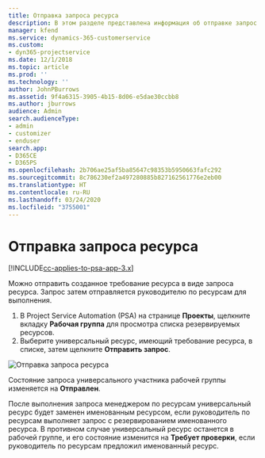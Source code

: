 ```yaml
---
title: Отправка запроса ресурса
description: В этом разделе представлена информация об отправке запрос ресурса проекта.
manager: kfend
ms.service: dynamics-365-customerservice
ms.custom:
- dyn365-projectservice
ms.date: 12/1/2018
ms.topic: article
ms.prod: ''
ms.technology: ''
author: JohnPBurrows
ms.assetid: 9f4a6315-3905-4b15-8d06-e5dae30ccbb8
ms.author: jburrows
audience: Admin
search.audienceType:
- admin
- customizer
- enduser
search.app:
- D365CE
- D365PS
ms.openlocfilehash: 2b706ae25af5ba85647c98353b5950663fafc292
ms.sourcegitcommit: 8c786230ef2a497280885b827162561776e2eb00
ms.translationtype: HT
ms.contentlocale: ru-RU
ms.lasthandoff: 03/24/2020
ms.locfileid: "3755001"
---
```

# <a name="submit-a-resource-request"></a>Отправка запроса ресурса

[!INCLUDE[cc-applies-to-psa-app-3.x](../includes/cc-applies-to-psa-app-3x.md)]

Можно отправить созданное требование ресурса в виде запроса ресурса. Запрос затем отправляется руководителю по ресурсам для выполнения.

1. В Project Service Automation (PSA) на странице **Проекты**, щелкните вкладку **Рабочая группа** для просмотра списка резервируемых ресурсов. 
2. Выберите универсальный ресурс, имеющий требование ресурса, в списке, затем щелкните **Отправить запрос**.

![Отправка запроса ресурса](media/RM-how-to-18.png)

Состояние запроса универсального участника рабочей группы изменяется на **Отправлен**.

После выполнения запроса менеджером по ресурсам универсальный ресурс будет заменен именованным ресурсом, если руководитель по ресурсам выполняет запрос с резервированием именованного ресурса. В противном случае универсальный ресурс останется в рабочей группе, и его состояние изменится на **Требует проверки**, если руководитель по ресурсам предложил именованный ресурс.
